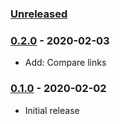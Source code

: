 ### [Unreleased]

### [0.2.0] - 2020-02-03

- Add: Compare links

### [0.1.0] - 2020-02-02

- Initial release

[0.1.0]: https://github.com/davidrjonas/cargo-lockdiff/compare/f1e7f8c78...0.1.0
[0.2.0]: https://github.com/davidrjonas/cargo-lockdiff/compare/0.1.0...0.2.0
[Unreleased]: https://github.com/davidrjonas/cargo-lockdiff/compare/0.2.0...master

